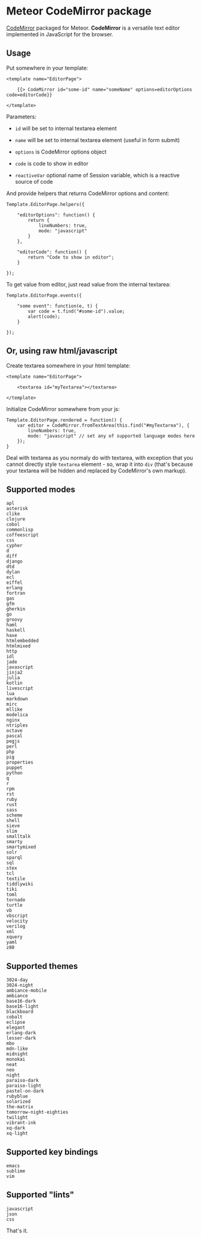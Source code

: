 Meteor CodeMirror package
=========================

<a href="http://codemirror.net/" target="_blank">CodeMirror</a> packaged for Meteor. **CodeMirror** is a versatile text editor implemented in JavaScript for the browser.


Usage
-----

Put somewhere in your template:

```
<template name="EditorPage">

	{{> CodeMirror id="some-id" name="someName" options=editorOptions code=editorCode}}

</template>
```

Parameters:

- `id` will be set to internal textarea element

- `name` will be set to internal textarea element (useful in form submit)

- `options` is CodeMirror options object

- `code` is code to show in editor

- `reactiveVar` optional name of Session variable, which is a reactive source of code

And provide helpers that returns CodeMirror options and content:

```
Template.EditorPage.helpers({

	"editorOptions": function() {
		return {
			lineNumbers: true,
			mode: "javascript"
		}
	},

	"editorCode": function() {
		return "Code to show in editor";
	}

});
```

To get value from editor, just read value from the internal textarea:

```
Template.EditorPage.events({

	"some event": function(e, t) {
		var code = t.find("#some-id").value;
		alert(code);
	}

});

```


Or, using raw html/javascript
-----------------------------

Create textarea somewhere in your html template:

```
<template name="EditorPage">

	<textarea id="myTextarea"></textarea>

</template>
```

Initialize CodeMirror somewhere from your js:

```
Template.EditorPage.rendered = function() {
	var editor = CodeMirror.fromTextArea(this.find("#myTextarea"), {
		lineNumbers: true,
		mode: "javascript" // set any of supported language modes here
	});
}
```

Deal with textarea as you normaly do with textarea, with exception that you cannot directly style `textarea` element - so, wrap it into `div` (that's because your textarea will be hidden and replaced by CodeMirror's own markup).


Supported modes
---------------

```
apl
asterisk
clike
clojure
cobol
commonlisp
coffeescript
css
cypher
d
diff
django
dtd
dylan
ecl
eiffel
erlang
fortran
gas
gfm
gherkin
go
groovy
haml
haskell
haxe
htmlembedded
htmlmixed
http
idl
jade
javascript
jinja2
julia
kotlin
livescript
lua
markdown
mirc
mllike
modelica
nginx
ntriples
octave
pascal
pegjs
perl
php
pig
properties
puppet
python
q
r
rpm
rst
ruby
rust
sass
scheme
shell
sieve
slim
smalltalk
smarty
smartymixed
solr
sparql
sql
stex
tcl
textile
tiddlywiki
tiki
toml
tornado
turtle
vb
vbscript
velocity
verilog
xml
xquery
yaml
z80
```


Supported themes
----------------

```
3024-day
3024-night
ambiance-mobile
ambiance
base16-dark
base16-light
blackboard
cobalt
eclipse
elegant
erlang-dark
lesser-dark
mbo
mdn-like
midnight
monokai
neat
neo
night
paraiso-dark
paraiso-light
pastel-on-dark
rubyblue
solarized
the-matrix
tomorrow-night-eighties
twilight
vibrant-ink
xq-dark
xq-light
```


Supported key bindings
----------------------

```
emacs
sublime
vim
```

Supported "lints"
-----------------

```
javascript
json
css
```


That's it.
